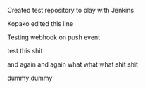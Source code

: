 Created test repository to play with Jenkins


Kopako edited this line


Testing webhook on push event

test this shit

and again
and again
what what what
shit
shit

dummy dummy

